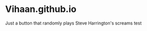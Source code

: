 # Vihaan.github.io
Just a button that randomly plays Steve Harrington's screams
test
<!DOCTYPE html>
<html lang="en">
<head>
    <meta charset="UTF-8">
    <meta name="viewport" content="width=device-width, initial-scale=1.0">
    <title>Steve Harrington Button</title>
    <link rel="script" href="ah.js"/>
</head>
<body>
</body>